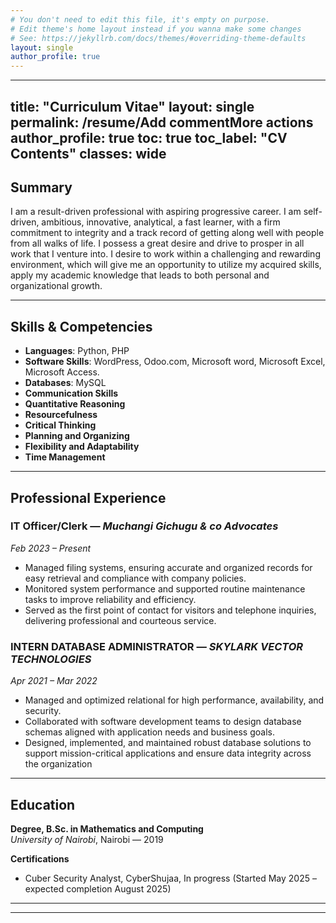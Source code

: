 ```yaml
---
# You don't need to edit this file, it's empty on purpose.
# Edit theme's home layout instead if you wanna make some changes
# See: https://jekyllrb.com/docs/themes/#overriding-theme-defaults
layout: single
author_profile: true
---
```

---
title: "Curriculum Vitae"
layout: single
permalink: /resume/Add commentMore actions
author_profile: true
toc: true
toc_label: "CV Contents"
classes: wide
---

## Summary

I am a result-driven professional with aspiring progressive career. I am self- driven, ambitious, innovative, analytical, a fast learner, with a firm commitment to integrity and a track record of getting along well with people from all walks of life. I possess a great desire and drive to prosper in all work that I venture into. I desire to work within a challenging and rewarding environment, which will give me an opportunity to utilize my acquired skills, apply my academic knowledge that leads to both personal and organizational growth.

---

## Skills & Competencies 

- **Languages**: Python, PHP
- **Software Skills**: WordPress, Odoo.com, Microsoft word, Microsoft Excel, Microsoft Access.
- **Databases**: MySQL
- **Communication Skills**
- **Quantitative Reasoning**
- **Resourcefulness**
- **Critical Thinking**
- **Planning and Organizing**
- **Flexibility and Adaptability**
- **Time Management**

---

## Professional Experience

### **IT Officer/Clerk** — *Muchangi Gichugu & co Advocates*
_Feb 2023 – Present_

- Managed filing systems, ensuring accurate and organized records for easy retrieval and compliance with company policies.
- Monitored system performance and supported routine maintenance tasks to improve reliability and efficiency.
- Served as the first point of contact for visitors and telephone inquiries, delivering professional and courteous service.

### **INTERN DATABASE ADMINISTRATOR** — *SKYLARK VECTOR TECHNOLOGIES*
_Apr 2021 – Mar 2022_

- Managed and optimized relational for high performance, availability, and security. 
- Collaborated with software development teams to design database schemas aligned with application needs and business goals.
- Designed, implemented, and maintained robust database solutions to support mission-critical applications and ensure data integrity across the organization 

---

## Education

**Degree, B.Sc. in Mathematics and Computing**  
_University of Nairobi_, Nairobi — 2019  

**Certifications**
- Cuber Security Analyst, CyberShujaa, In progress (Started May 2025 – expected completion August 2025) 

---


---

